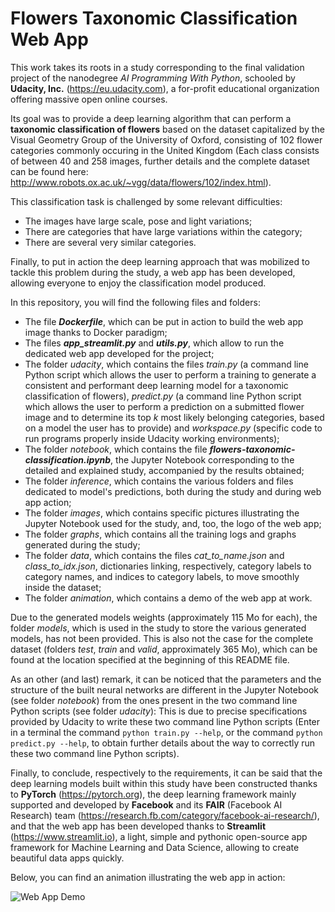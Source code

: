 # Flowers Taxonomic Classification Web App

This work takes its roots in a study corresponding to the final validation project of the nanodegree *AI Programming With Python*, schooled by **Udacity, Inc.** (https://eu.udacity.com), a for-profit educational organization offering massive open online courses.

Its goal was to provide a deep learning algorithm that can perform a **taxonomic classification of flowers** based on the dataset capitalized by the Visual Geometry Group of the University of Oxford, consisting of 102 flower categories commonly occuring in the United Kingdom (Each class consists of between 40 and 258 images, further details and the complete dataset can be found here: http://www.robots.ox.ac.uk/~vgg/data/flowers/102/index.html).

This classification task is challenged by some relevant difficulties:
* The images have large scale, pose and light variations;
* There are categories that have large variations within the category;
* There are several very similar categories.

Finally, to put in action the deep learning approach that was mobilized to tackle this problem during the study, a web app has been developed, allowing everyone to enjoy the classification model produced.

In this repository, you will find the following files and folders:
* The file ***Dockerfile***, which can be put in action to build the web app image thanks to Docker paradigm;
* The files ***app_streamlit.py*** and ***utils.py***, which allow to run the dedicated web app developed for the project;
* The folder *udacity*, which contains the files *train.py* (a command line Python script which allows the user to perform a training to generate a consistent and performant deep learning model for a taxonomic classification of flowers), *predict.py* (a command line Python script which allows the user to perform a prediction on a submitted flower image and to determine its top *k* most likely belonging categories, based on a model the user has to provide) and *workspace.py* (specific code to run programs properly inside Udacity working environments);
* The folder *notebook*, which contains the file ***flowers-taxonomic-classification.ipynb***, the Jupyter Notebook corresponding to the detailed and explained study, accompanied by the results obtained;
* The folder *inference*, which contains the various folders and files dedicated to model's predictions, both during the study and during web app action;
* The folder *images*, which contains specific pictures illustrating the Jupyter Notebook used for the study, and, too, the logo of the web app;
* The folder *graphs*, which contains all the training logs and graphs generated during the study;
* The folder *data*, which contains the files *cat_to_name.json* and *class_to_idx.json*, dictionaries linking, respectively, category labels to category names, and indices to category labels, to move smoothly inside the dataset;
* The folder *animation*, which contains a demo of the web app at work.

Due to the generated models weights (approximately 115 Mo for each), the folder *models*, which is used in the study to store the various generated models, has not been provided. This is also not the case for the complete dataset (folders *test*, *train* and *valid*, approximately 365 Mo), which can be found at the location specified at the beginning of this README file.

As an other (and last) remark, it can be noticed that the parameters and the structure of the built neural networks are different in the Jupyter Notebook (see folder *notebook*) from the ones present in the two command line Python scripts (see folder *udacity*): This is due to precise specifications provided by Udacity to write these two command line Python scripts (Enter in a terminal the command `python train.py --help`, or the command `python predict.py --help`, to obtain further details about the way to correctly run these two command line Python scripts).

Finally, to conclude, respectively to the requirements, it can be said that the deep learning models built within this study have been constructed thanks to **PyTorch** (https://pytorch.org), the deep learning framework mainly supported and developed by **Facebook** and its **FAIR** (Facebook AI Research) team (https://research.fb.com/category/facebook-ai-research/), and that the web app has been developed thanks to **Streamlit** (https://www.streamlit.io), a light, simple and pythonic open-source app framework for Machine Learning and Data Science, allowing to create beautiful data apps quickly.

Below, you can find an animation illustrating the web app in action:

![Web App Demo](animation/demo.gif)
